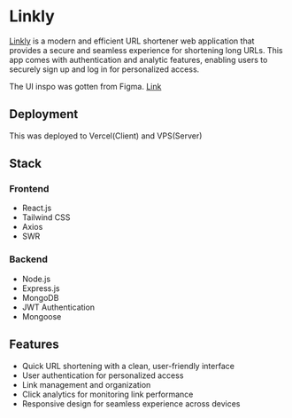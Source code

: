 # Linkly

[Linkly](https://linklyy.vercel.app) is a modern and efficient URL shortener web application that provides a secure and seamless experience for shortening long URLs. This app comes with authentication and analytic features, enabling users to securely sign up and log in for personalized access.

The UI inspo was gotten from Figma. [Link](https://www.figma.com/file/RKH2jbXwFvqAMtssuXF4QX/URL-Shorter-Website-Design-(Community)?type=design&node-id=1-592&mode=design&t=eQPDQ10KmXZiTf8F-0)

## Deployment

This was deployed to Vercel(Client) and VPS(Server)

## Stack

### Frontend
- React.js
- Tailwind CSS
- Axios
- SWR

### Backend
- Node.js
- Express.js
- MongoDB
- JWT Authentication
- Mongoose

## Features

- Quick URL shortening with a clean, user-friendly interface
- User authentication for personalized access
- Link management and organization
- Click analytics for monitoring link performance
- Responsive design for seamless experience across devices


